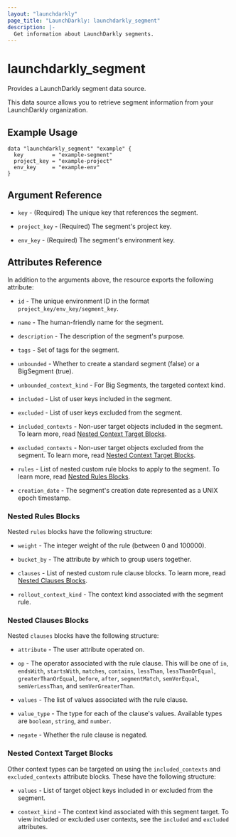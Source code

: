 ```yaml
---
layout: "launchdarkly"
page_title: "LaunchDarkly: launchdarkly_segment"
description: |-
  Get information about LaunchDarkly segments.
---
```


# launchdarkly_segment

Provides a LaunchDarkly segment data source.

This data source allows you to retrieve segment information from your LaunchDarkly organization.

## Example Usage

```hcl
data "launchdarkly_segment" "example" {
  key         = "example-segment"
  project_key = "example-project"
  env_key     = "example-env"
}
```

## Argument Reference

- `key` - (Required) The unique key that references the segment.

- `project_key` - (Required) The segment's project key.

- `env_key` - (Required) The segment's environment key.

## Attributes Reference

In addition to the arguments above, the resource exports the following attribute:

- `id` - The unique environment ID in the format `project_key/env_key/segment_key`.

- `name` - The human-friendly name for the segment.

- `description` - The description of the segment's purpose.

- `tags` - Set of tags for the segment.

- `unbounded` - Whether to create a standard segment (false) or a BigSegment (true).

- `unbounded_context_kind` - For Big Segments, the targeted context kind.

- `included` - List of user keys included in the segment.

- `excluded` - List of user keys excluded from the segment.

- `included_contexts` - Non-user target objects included in the segment. To learn more, read [Nested Context Target Blocks](#nested-context-target-blocks).

- `excluded_contexts` - Non-user target objects excluded from the segment. To learn more, read [Nested Context Target Blocks](#nested-context-target-blocks).

- `rules` - List of nested custom rule blocks to apply to the segment. To learn more, read [Nested Rules Blocks](#nested-rules-blocks).

- `creation_date` - The segment's creation date represented as a UNIX epoch timestamp.

### Nested Rules Blocks

Nested `rules` blocks have the following structure:

- `weight` - The integer weight of the rule (between 0 and 100000).

- `bucket_by` - The attribute by which to group users together.

- `clauses` - List of nested custom rule clause blocks. To learn more, read [Nested Clauses Blocks](#nested-clauses-blocks).

- `rollout_context_kind` - The context kind associated with the segment rule.

### Nested Clauses Blocks

Nested `clauses` blocks have the following structure:

- `attribute` - The user attribute operated on.

- `op` - The operator associated with the rule clause. This will be one of `in`, `endsWith`, `startsWith`, `matches`, `contains`, `lessThan`, `lessThanOrEqual`, `greaterThanOrEqual`, `before`, `after`, `segmentMatch`, `semVerEqual`, `semVerLessThan`, and `semVerGreaterThan`.

- `values` - The list of values associated with the rule clause.

- `value_type` - The type for each of the clause's values. Available types are `boolean`, `string`, and `number`.

- `negate` - Whether the rule clause is negated.

### Nested Context Target Blocks

Other context types can be targeted on using the `included_contexts` and `excluded_contexts` attribute blocks. These have the following structure:

- `values` - List of target object keys included in or excluded from the segment.

- `context_kind` - The context kind associated with this segment target. To view included or excluded user contexts, see the `included` and `excluded` attributes.
